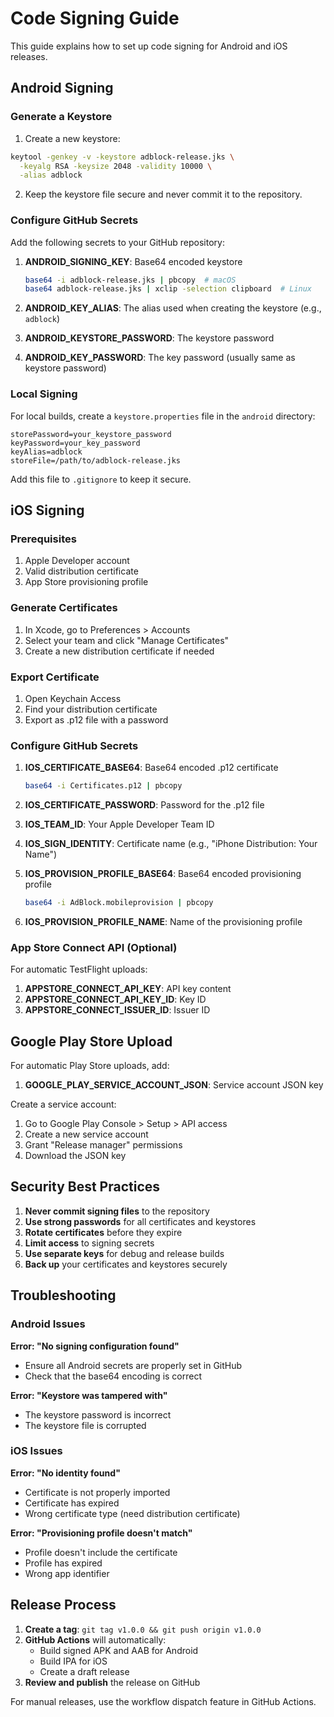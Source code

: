 # Code Signing Guide

This guide explains how to set up code signing for Android and iOS releases.

## Android Signing

### Generate a Keystore

1. Create a new keystore:
```bash
keytool -genkey -v -keystore adblock-release.jks \
  -keyalg RSA -keysize 2048 -validity 10000 \
  -alias adblock
```

2. Keep the keystore file secure and never commit it to the repository.

### Configure GitHub Secrets

Add the following secrets to your GitHub repository:

1. **ANDROID_SIGNING_KEY**: Base64 encoded keystore
   ```bash
   base64 -i adblock-release.jks | pbcopy  # macOS
   base64 adblock-release.jks | xclip -selection clipboard  # Linux
   ```

2. **ANDROID_KEY_ALIAS**: The alias used when creating the keystore (e.g., `adblock`)

3. **ANDROID_KEYSTORE_PASSWORD**: The keystore password

4. **ANDROID_KEY_PASSWORD**: The key password (usually same as keystore password)

### Local Signing

For local builds, create a `keystore.properties` file in the `android` directory:

```properties
storePassword=your_keystore_password
keyPassword=your_key_password
keyAlias=adblock
storeFile=/path/to/adblock-release.jks
```

Add this file to `.gitignore` to keep it secure.

## iOS Signing

### Prerequisites

1. Apple Developer account
2. Valid distribution certificate
3. App Store provisioning profile

### Generate Certificates

1. In Xcode, go to Preferences > Accounts
2. Select your team and click "Manage Certificates"
3. Create a new distribution certificate if needed

### Export Certificate

1. Open Keychain Access
2. Find your distribution certificate
3. Export as .p12 file with a password

### Configure GitHub Secrets

1. **IOS_CERTIFICATE_BASE64**: Base64 encoded .p12 certificate
   ```bash
   base64 -i Certificates.p12 | pbcopy
   ```

2. **IOS_CERTIFICATE_PASSWORD**: Password for the .p12 file

3. **IOS_TEAM_ID**: Your Apple Developer Team ID

4. **IOS_SIGN_IDENTITY**: Certificate name (e.g., "iPhone Distribution: Your Name")

5. **IOS_PROVISION_PROFILE_BASE64**: Base64 encoded provisioning profile
   ```bash
   base64 -i AdBlock.mobileprovision | pbcopy
   ```

6. **IOS_PROVISION_PROFILE_NAME**: Name of the provisioning profile

### App Store Connect API (Optional)

For automatic TestFlight uploads:

1. **APPSTORE_CONNECT_API_KEY**: API key content
2. **APPSTORE_CONNECT_API_KEY_ID**: Key ID
3. **APPSTORE_CONNECT_ISSUER_ID**: Issuer ID

## Google Play Store Upload

For automatic Play Store uploads, add:

1. **GOOGLE_PLAY_SERVICE_ACCOUNT_JSON**: Service account JSON key

Create a service account:
1. Go to Google Play Console > Setup > API access
2. Create a new service account
3. Grant "Release manager" permissions
4. Download the JSON key

## Security Best Practices

1. **Never commit signing files** to the repository
2. **Use strong passwords** for all certificates and keystores
3. **Rotate certificates** before they expire
4. **Limit access** to signing secrets
5. **Use separate keys** for debug and release builds
6. **Back up** your certificates and keystores securely

## Troubleshooting

### Android Issues

**Error: "No signing configuration found"**
- Ensure all Android secrets are properly set in GitHub
- Check that the base64 encoding is correct

**Error: "Keystore was tampered with"**
- The keystore password is incorrect
- The keystore file is corrupted

### iOS Issues

**Error: "No identity found"**
- Certificate is not properly imported
- Certificate has expired
- Wrong certificate type (need distribution certificate)

**Error: "Provisioning profile doesn't match"**
- Profile doesn't include the certificate
- Profile has expired
- Wrong app identifier

## Release Process

1. **Create a tag**: `git tag v1.0.0 && git push origin v1.0.0`
2. **GitHub Actions** will automatically:
   - Build signed APK and AAB for Android
   - Build IPA for iOS
   - Create a draft release
3. **Review and publish** the release on GitHub

For manual releases, use the workflow dispatch feature in GitHub Actions.